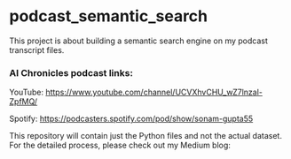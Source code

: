 # podcast_semantic_search
This project is about building a semantic search engine on my podcast transcript files. 

### AI Chronicles podcast links:

YouTube: https://www.youtube.com/channel/UCVXhvCHU_wZ7lnzal-ZpfMQ/

Spotify: https://podcasters.spotify.com/pod/show/sonam-gupta55

This repository will contain just the Python files and not the actual dataset. For the detailed process, please check out my Medium blog: 
